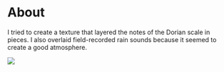 # About

I tried to create a texture that layered the notes of the Dorian scale in pieces. I also overlaid field-recorded rain sounds because it seemed to create a good atmosphere.

[![](https://img.youtube.com/vi/sU0cW4HHsW4/0.jpg)](https://www.youtube.com/watch?v=sU0cW4HHsW4)